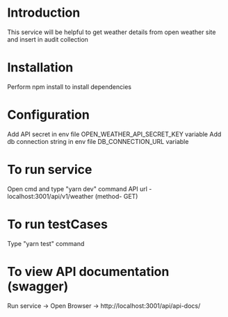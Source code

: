 # Introduction
This service will be helpful to get weather details from open weather site and insert in audit collection

# Installation
Perform npm install to install dependencies

# Configuration
Add API secret in env file OPEN_WEATHER_API_SECRET_KEY variable
Add db connection string in env file DB_CONNECTION_URL variable

# To run service
Open cmd and type "yarn dev" command
API url - localhost:3001/api/v1/weather (method- GET)

# To run testCases
Type "yarn test" command

# To view API documentation (swagger)
Run service -> Open Browser -> http://localhost:3001/api/api-docs/